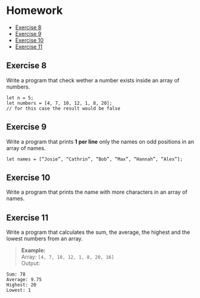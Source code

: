 # Homework
- [Exercise 8](#exercise-8)
- [Exercise 9](#exercise-9)
- [Exercise 10](#exercise-10)
- [Exercise 11](#exercise-11)


## Exercise 8
Write a program that check wether a number exists inside an array of numbers.
```
let n = 5;
let numbers = [4, 7, 10, 12, 1, 8, 20];
// for this case the result would be false
```


## Exercise 9
Write a program that prints **1 per line** only the names on odd positions in an array of names.
```
let names = [“Josie”, “Cathrin”, “Bob”, “Max”, “Hannah”, “Alex”];
```


## Exercise 10
Write a program that prints the name with more characters in an array of names.


## Exercise 11
Write a program that calculates the sum, the average, the highest and the lowest numbers from an array.
> **Example:**<br />
> Array: `[4, 7, 10, 12, 1, 8, 20, 16]`<br />
> Output:<br />
```
Sum: 78
Average: 9.75
Highest: 20
Lowest: 1
```